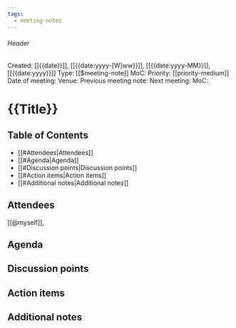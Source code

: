 ```yaml
---
tags:
  - meeting-notes
---
```

###### Header
Created: [[{{date}}]], [[{{date:yyyy-[W]ww}}]], [[{{date:yyyy-MM}}]], [[{{date:yyyy}}]]
Type: [[$meeting-note]]
MoC: 
Priority: [[priority-medium]]
Date of meeting: 
Venue: 
Previous meeting note: 
Next meeting:
MoC: 

# {{Title}}

## Table of Contents

- [[#Attendees|Attendees]]
- [[#Agenda|Agenda]]
- [[#Discussion points|Discussion points]]
- [[#Action items|Action items]]
- [[#Additional notes|Additional notes]]

## Attendees
[[@myself]], 


## Agenda



## Discussion points



## Action items



## Additional notes